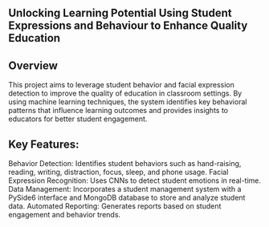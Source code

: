 ## Unlocking Learning Potential Using Student Expressions and Behaviour to Enhance Quality Education
## Overview
This project aims to leverage student behavior and facial expression detection to improve the quality of education in classroom settings. By using machine learning techniques, the system identifies key behavioral patterns that influence learning outcomes and provides insights to educators for better student engagement.

## Key Features:
Behavior Detection: Identifies student behaviors such as hand-raising, reading, writing, distraction, focus, sleep, and phone usage.
Facial Expression Recognition: Uses CNNs to detect student emotions in real-time.
Data Management: Incorporates a student management system with a PySide6 interface and MongoDB database to store and analyze student data.
Automated Reporting: Generates reports based on student engagement and behavior trends.
